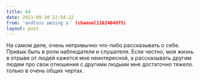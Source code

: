 ```yaml
---
title: 64
date: 2021-09-30 22:54:22
from: 'endless шизing ⍼' (channel1162404975)
layout: post
---
```


На самом деле, очень непривычно что-либо рассказывать о себе. Привык быть в роли наблюдателя и слушателя. Если честно, моя жизнь в отрыве от людей кажется мне неинтересной, а рассказывать другим людям про свои отношения с другими людьми мне достаточно тяжело. только в очень общих чертах.
